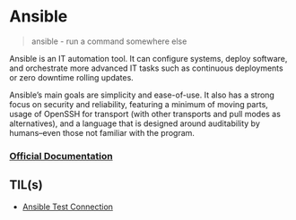 # Ansible

> ansible - run a command somewhere else

Ansible is an IT automation tool. It can configure systems, deploy software, and orchestrate more advanced IT tasks such as continuous deployments or zero downtime rolling updates.

Ansible’s main goals are simplicity and ease-of-use. It also has a strong focus on security and reliability, featuring a minimum of moving parts, usage of OpenSSH for transport (with other transports and pull modes as alternatives), and a language that is designed around auditability by humans–even those not familiar with the program.

### [Official Documentation](https://docs.ansible.com/ansible/latest/index.html)

## TIL(s)

- [Ansible Test Connection](ansible-test-connection.md)
